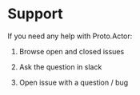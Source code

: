 # Support

If you need any help with Proto.Actor:

1. Browse open and closed issues

2. Ask the question in slack

3. Open issue with a question / bug
